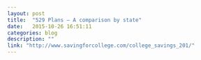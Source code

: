```yaml
---
layout: post
title:  "529 Plans – A comparison by state"
date:   2015-10-26 16:51:11
categories: blog
description: ""
link: "http://www.savingforcollege.com/college_savings_201/"
---
```


